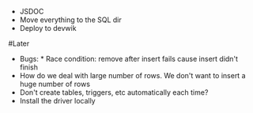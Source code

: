 * JSDOC
* Move everything to the SQL dir
* Deploy to devwik

#Later
* Bugs: * Race condition: remove after insert fails cause insert didn't finish
* How do we deal with large number of rows. We don't want to insert a huge number of rows 
* Don't create tables, triggers, etc automatically each time?
* Install the driver locally
